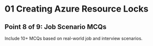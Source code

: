# 01 Creating Azure Resource Locks

## Point 8 of 9: Job Scenario MCQs

Include 10+ MCQs based on real-world job and interview scenarios.
